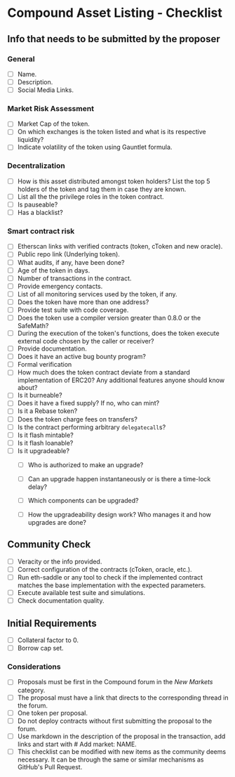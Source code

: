 # Compound Asset Listing - Checklist

## Info that needs to be submitted by the proposer

### General

- [ ] Name.
- [ ] Description.
- [ ] Social Media Links.

### Market Risk Assessment

- [ ] Market Cap of the token.
- [ ] On which exchanges is the token listed and what is its respective liquidity?
- [ ] Indicate volatility of the token using Gauntlet formula.

### Decentralization

- [ ] How is this asset distributed amongst token holders? List the top 5 holders of the token and tag them in case they are known.
- [ ] List all the the privilege roles in the token contract.
- [ ] Is pauseable?
- [ ] Has a blacklist?

### Smart contract risk

- [ ] Etherscan links with verified contracts (token, cToken and new oracle).
- [ ] Public repo link (Underlying token).
- [ ] What audits, if any, have been done?
- [ ] Age of the token in days.
- [ ] Number of transactions in the contract.
- [ ] Provide emergency contacts.
- [ ] List of all monitoring services used by the token, if any.
- [ ] Does the token have more than one address?
- [ ] Provide test suite with code coverage.
- [ ] Does the token use a compiler version greater than 0.8.0 or the SafeMath?
- [ ] During the execution of the token's functions, does the token execute external code chosen by the caller or receiver?
- [ ] Provide documentation.
- [ ] Does it have an active bug bounty program?
- [ ] Formal verification
- [ ] How much does the token contract deviate from a standard implementation of ERC20? Any additional features anyone should know about?
- [ ] Is it burneable?
- [ ] Does it have a fixed supply? If no, who can mint?
- [ ] Is it a Rebase token?
- [ ] Does the token charge fees on transfers?
- [ ] Is the contract performing arbitrary `delegatecall`s?
- [ ] Is it flash mintable?
- [ ] Is it flash loanable?
- [ ] Is it upgradeable?
  - [ ] Who is authorized to make an upgrade?
  - [ ] Can an upgrade happen instantaneously or is there a time-lock delay?
  - [ ] Which components can be upgraded?
  - [ ] How the upgradeability design work? Who manages it and how upgrades are done?


## Community Check

- [ ] Veracity or the info provided.
- [ ] Correct configuration of the contracts (cToken, oracle, etc.).
- [ ] Run eth-saddle or any tool to check if the implemented contract matches the base implementation with the expected parameters.
- [ ] Execute available test suite and simulations.
- [ ] Check documentation quality.

## Initial Requirements

- [ ] Collateral factor to 0.
- [ ] Borrow cap set.

### Considerations

- [ ] Proposals must be first in the Compound forum in the *New Markets* category.
- [ ] The proposal must have a link that directs to the corresponding thread in the forum.
- [ ] One token per proposal.
- [ ] Do not deploy contracts without first submitting the proposal to the forum.
- [ ] Use markdown in the description of the proposal in the transaction, add links and start with # Add market: NAME.
- [ ] This checklist can be modified with new items as the community deems necessary. It can be through the same or similar mechanisms as GitHub's Pull Request.
